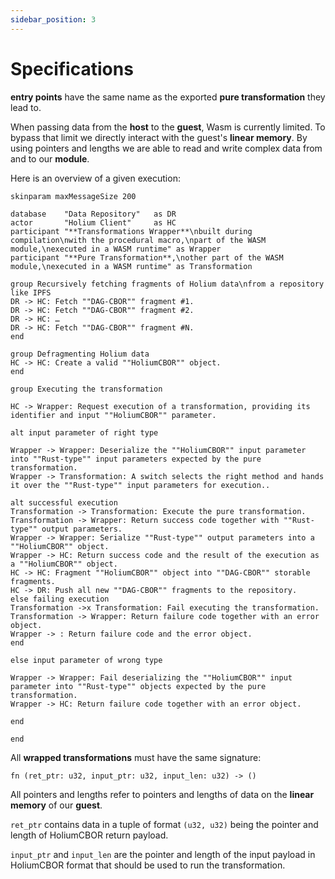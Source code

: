 ```yaml
---
sidebar_position: 3
---
```


# Specifications

**entry points** have the same name as the exported **pure transformation** they lead to.

When passing data from the **host** to the **guest**, Wasm is currently limited. To bypass that limit we 
directly interact with the guest's **linear memory**. By using pointers and lengths we are able
to read and write complex data from and to our **module**.

Here is an overview of a given execution:

```plantuml 
skinparam maxMessageSize 200

database    "Data Repository"   as DR
actor       "Holium Client"     as HC
participant "**Transformations Wrapper**\nbuilt during compilation\nwith the procedural macro,\npart of the WASM module,\nexecuted in a WASM runtime" as Wrapper
participant "**Pure Transformation**,\nother part of the WASM module,\nexecuted in a WASM runtime" as Transformation

group Recursively fetching fragments of Holium data\nfrom a repository like IPFS
DR -> HC: Fetch ""DAG-CBOR"" fragment #1.
DR -> HC: Fetch ""DAG-CBOR"" fragment #2.
DR -> HC: …
DR -> HC: Fetch ""DAG-CBOR"" fragment #N.
end

group Defragmenting Holium data
HC -> HC: Create a valid ""HoliumCBOR"" object.
end

group Executing the transformation

HC -> Wrapper: Request execution of a transformation, providing its identifier and input ""HoliumCBOR"" parameter.

alt input parameter of right type

Wrapper -> Wrapper: Deserialize the ""HoliumCBOR"" input parameter into ""Rust-type"" input parameters expected by the pure transformation.
Wrapper -> Transformation: A switch selects the right method and hands it over the ""Rust-type"" input parameters for execution..

alt successful execution
Transformation -> Transformation: Execute the pure transformation.
Transformation -> Wrapper: Return success code together with ""Rust-type"" output parameters.
Wrapper -> Wrapper: Serialize ""Rust-type"" output parameters into a ""HoliumCBOR"" object.
Wrapper -> HC: Return success code and the result of the execution as a ""HoliumCBOR"" object.
HC -> HC: Fragment ""HoliumCBOR"" object into ""DAG-CBOR"" storable fragments.
HC -> DR: Push all new ""DAG-CBOR"" fragments to the repository.
else failing execution
Transformation ->x Transformation: Fail executing the transformation.
Transformation -> Wrapper: Return failure code together with an error object.
Wrapper -> : Return failure code and the error object.
end

else input parameter of wrong type

Wrapper -> Wrapper: Fail deserializing the ""HoliumCBOR"" input parameter into ""Rust-type"" objects expected by the pure transformation.
Wrapper -> HC: Return failure code together with an error object.

end

end
``` 

All **wrapped transformations** must have the same signature:

`fn (ret_ptr: u32, input_ptr: u32, input_len: u32) -> ()`

All pointers and lengths refer to pointers and lengths of data on the **linear memory** of our **guest**.

`ret_ptr` contains data in a tuple of format `(u32, u32)` being the pointer and length of HoliumCBOR 
return payload.

`input_ptr` and `input_len` are the pointer and length of the input payload in HoliumCBOR format that
should be used to run the transformation.
